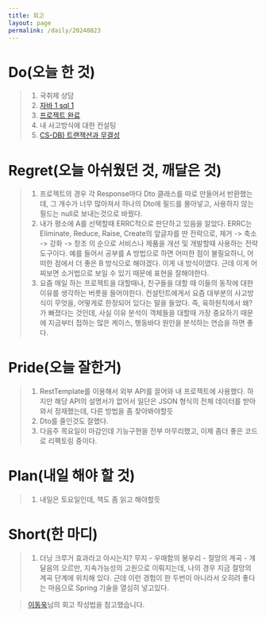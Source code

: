 ```yaml
---
title: 회고
layout: page
permalink: /daily/20240823
---
```


# Do(오늘 한 것)
>1. 국취제 상담
>2. [자바 1 sql 1](https://github.com/Rlackdals981010/javacode)
>3. [프로젝트 완료](https://github.com/Rlackdals981010/SpringJpaCalender)
>4. 내 사고방식에 대한 컨설팅
>5.  [CS-DB) 트랜잭션과 무결성](https://velog.io/@rlackdals_98/CS%EB%8D%B0%EC%9D%B4%ED%84%B0%EB%B2%A0%EC%9D%B4%EC%8A%A4.3-%ED%8A%B8%EB%9E%9C%EC%9E%AD%EC%85%98%EA%B3%BC-%EB%AC%B4%EA%B2%B0%EC%84%B1)


# Regret(오늘 아쉬웠던 것, 깨달은 것)
>1. 프로젝트의 경우 각 Response마다 Dto 클래스를 따로 만들어서 반환했는데, 그 개수가 너무 많아져서 하나의 Dto에 필드를 몰아넣고, 사용하지 않는 필드는 null로 보내는것으로 바꿨다.
>2. 내가 평소에 A를 선택할때 ERRC적으로 판단하고 있음을 알았다. ERRC는 Eliminate, Reduce, Raise, Create의 앞글자를 딴 전략으로, 제거 -> 축소 -> 강화 -> 창조 의 순으로 서비스나 제품을 개선 및 개발할때 사용하는 전략 도구이다. 예를 들어서 공부를 A 방법으로 하면 어떠한 점이 불필요하니, 어떠한 점에서 더 좋은 B 방식으로 해야겠다. 이게 내 방식이였다. 근데 이게 어찌보면 소거법으로 보일 수 있기 때문에 표현을 잘해야한다. 
>3. 요즘 매일 하는 프로젝트을 대할때나, 친구들을 대할 때 이들의 동작에 대한 이유를 생각하는 버릇을 들어야한다. 컨설턴트에게서 요즘 대부분의 사고방식이 무엇을, 어떻게로 한정되어 있다는 말을 들었다. 즉, 육하원칙에서 왜? 가 빠졌다는 것인데, 사실 이유 분석이 객체들을 대할때 가장 중요하기 때문에 지금부터 접하는 많은 케이스, 행동바다 원인을 분석하는 연습을 하면 좋다.

# Pride(오늘 잘한거)
>1. RestTemplate를 이용해서 외부 API를 끌어와 내 프로젝트에 사용했다. 하지만 해당 API의 설명서가 없어서 일단은 JSON 형식의 전체 데이터를 받아와서 정재했는데, 다른 방법을 좀 찾아봐야할듯
>2. Dto를 줄인것도 잘했다. 
>3. 다음주 목요일이 마감인데 기능구현을 전부 마무리했고, 이제 좀더 좋은 코드로 리팩토링 중이다.

# Plan(내일 해야 할 것)
>1. 내일은 토요일인데, 책도 좀 읽고 해야할듯

# Short(한 마디)
>1. 더닝 크루거 효과라고 아시는지? 무지 - 우매함의 봉우리 - 절망의 계곡 - 걔달음의 오르만, 지속가능성의 고원으로 이뤄지는데, 나의 경우 지금 절망의 계곡 단계에 위치해 있다. 근데 이런 경험이 한 두번이 아니라서 오히려 좋다는 마음으로 Spring 기술을 열심히 넣고있다.


> [이동욱](https://dongwooklee96.github.io/)님의 회고 작성법을 참고했습니다.